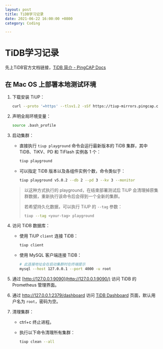 ```yaml
---
layout: post
title: TiDB学习记录
date: 2021-06-22 16:00:00 +0800
category: Coding

---
```


# TiDB学习记录

先上TiDB官方文档链接，[TiDB 简介 - PingCAP Docs](https://docs.pingcap.com/zh/tidb/stable/overview)

## 在 Mac OS 上部署本地测试环境

1. 下载安装 TiUP：

   ```bash
   curl --proto '=https' --tlsv1.2 -sSf https://tiup-mirrors.pingcap.com/install.sh | sh
   ```

2. 声明全局环境变量：

   ```bash
   source .bash_profile
   ```

3. 启动集群：

   * 直接执行 `tiup playground` 命令会运行最新版本的 TiDB 集群，其中 TiDB、TiKV、PD 和 TiFlash 实例各 1 个：

     ```bash
     tiup playground
     ```

   * 可以指定 TiDB 版本以及各组件实例个数，命令类似于：

     ```bash
     tiup playground v5.0.2 --db 2 --pd 3 --kv 3 --monitor
     ```

   > 以这种方式执行的 playground，在结束部署测试后 TiUP 会清理掉原集群数据，重新执行该命令后会得到一个全新的集群。
   >
   > 若希望持久化数据，可以执行 TiUP 的 `--tag` 参数：
   >
   > ```bash
   > tiup --tag <your-tag> playground
   > ```

4. 访问 TiDB 数据库：

   * 使用 TiUP `client` 连接 TiDB：

     ```bash
     tiup client
     ```

   * 使用 MySQL 客户端连接 TiDB：

     ```bash
     # 此连接地址会在启动集群时在终端提示
     mysql --host 127.0.0.1 --port 4000 -u root
     ```

5. 通过 [http://127.0.0.1:9090](http://127.0.0.1:9090/) 访问 TiDB 的 Prometheus 管理界面。

6. 通过 http://127.0.0.1:2379/dashboard 访问 [TiDB Dashboard](https://docs.pingcap.com/zh/tidb/stable/dashboard-intro) 页面，默认用户名为 `root`，密码为空。

7. 清理集群：

   * ctrl+c 终止进程。

   * 执行以下命令清理所有集群：

     ```bash
     tiup clean --all
     ```

     